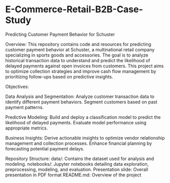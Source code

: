# E-Commerce-Retail-B2B-Case-Study

Predicting Customer Payment Behavior for Schuster

Overview:
This repository contains code and resources for predicting customer payment behavior at Schuster, a multinational retail company specializing in sports goods and accessories. The goal is to analyze historical transaction data to understand and predict the likelihood of delayed payments against open invoices from customers. This project aims to optimize collection strategies and improve cash flow management by prioritizing follow-ups based on predictive insights.

Objectives:

Data Analysis and Segmentation:
Analyze customer transaction data to identify different payment behaviors.
Segment customers based on past payment patterns.

Predictive Modeling:
Build and deploy a classification model to predict the likelihood of delayed payments.
Evaluate model performance using appropriate metrics.

Business Insights:
Derive actionable insights to optimize vendor relationship management and collection processes.
Enhance financial planning by forecasting potential payment delays.

Repository Structure:
data/: Contains the dataset used for analysis and modeling.
notebooks/: Jupyter notebooks detailing data exploration, preprocessing, modeling, and evaluation.
Presentation slide: Overall presentation in PDF format
README.md: Overview of the project
